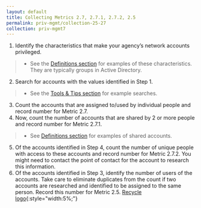 ```yaml
---
layout: default
title: Collecting Metrics 2.7, 2.7.1, 2.7.2, 2.5
permalink: priv-mgmt/collection-25-27
collection: priv-mgmt7
---
```

1. Identify the characteristics that make your agency’s network accounts privileged.
>* See the [Definitions section](definitions) for examples of these characteristics. They are typically groups in Active Directory.
2. Search for accounts with the values identified in Step 1.
>* See the [Tools & Tips section](https://gsallewell.github.io/icam-fisma/tools-tips/searchAD) for example searches.
3. Count the accounts that are assigned to/used by individual people and record number for Metric 2.7.
4. Now, count the number of accounts that are shared by 2 or more people and record number for Metric 2.7.1.
>* See [Definitions section](https://gsallewell.github.io/icam-fisma/priv-mgmt/definitions) for examples of shared accounts.
5. Of the accounts identified in Step 4, count the number of unique people with access to these accounts and record number for Metric 2.7.2. You might need to contact the point of contact for the account to research this information.
6. Of the accounts identified in Step 3, identify the number of users of the accounts. Take care to eliminate duplicates from the count if two accounts are researched and identified to be assigned to the same person. Record this number for Metric 2.5. [Recycle logo](../img/recycle.png){:style="width:5%;"}
